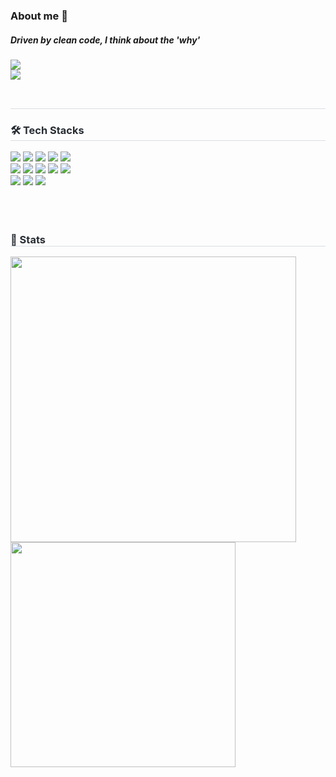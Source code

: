 ### About me 👋
##### Driven by clean code, I think about the 'why'
<div style="text-align: left;">
    <div style="text-align: left;"> 
      <a href="https://imwinnie.com"><img src="https://camo.githubusercontent.com/cd613502c1a61e27b38498e1f906d18ec69b42ba31aae185824d8f619b468015/68747470733a2f2f696d672e736869656c64732e696f2f62616467652f426c6f672d3230633939373f7374796c653d666c6174266c6f676f3d4769744875622053706f6e736f7273266c6f676f436f6c6f723d7768697465" data-canonical-src="https://img.shields.io/badge/Blog-20c997?style=flat&amp;logo=GitHub Sponsors&amp;logoColor=white" style="max-width: 100%;">
      </a>
      <br>
      <a href=mailto:byourim@gmail.com> <img src="https://img.shields.io/badge/Gmail-EA4335?style=flat&logo=Gmail&logoColor=white&link=mailto:byourim@gmail.com"> 
      </a>
    </div> 
  <br> 
    <div style="text-align: left;">  </div> 
    </div>
<div style="text-align: left;"> 
    <h2 style="border-bottom: 1px solid #d8dee4; color: #282d33;">  </h2>  
    <div style="font-weight: 700; font-size: 15px; text-align: left; color: #282d33;">  </div> 
</div>
    <div style="text-align: left;">
    <h3 style="border-bottom: 1px solid #d8dee4; color: #282d33;"> 🛠️ Tech Stacks </h3> 
      <div style="margin: ; text-align: left;" "text-align: left;"> 
        <img src="https://img.shields.io/badge/GitHub Pages-222222?style=flat&logo=GitHub Pages&logoColor=white">
        <img src="https://img.shields.io/badge/Git-F05032?style=flat&logo=Git&logoColor=white">
        <img src="https://img.shields.io/badge/Github-181717?style=flat&logo=Github&logoColor=white">
        <img src="https://img.shields.io/badge/Java-007396?style=flat&logo=Java&logoColor=white">
        <img src="https://img.shields.io/badge/Javascript-F7DF1E?style=flat&logo=Javascript&logoColor=white">
        <br>
        <img src="https://img.shields.io/badge/jQuery-0769AD?style=flat&logo=jQuery&logoColor=white">
        <img src="https://img.shields.io/badge/MariaDB-003545?style=flat&logo=MariaDB&logoColor=white">
        <img src="https://img.shields.io/badge/MySQL-4479A1?style=flat&logo=MySQL&logoColor=white">
        <img src="https://img.shields.io/badge/Oracle-F80000?style=flat&logo=Oracle&logoColor=white">
        <img src="https://img.shields.io/badge/Notion-000000?style=flat&logo=Notion&logoColor=white">
        <br>
        <img src="https://img.shields.io/badge/Slack-4A154B?style=flat&logo=Slack&logoColor=white">
        <img src="https://img.shields.io/badge/Spring Boot-6DB33F?style=flat&logo=Spring Boot&logoColor=white">
        <img src="https://img.shields.io/badge/Spring-6DB33F?style=flat&logo=Spring&logoColor=white">
      </div>
    </div>
    <br><br><br>
    <div style="text-align: left;"> 
    <h3 style="border-bottom: 1px solid #d8dee4; color: #282d33;"> 🏅 Stats </h3> 
      <div style="text-align: left;"> 
        <img src="https://github-readme-stats.vercel.app/api?username=byunyourim&bg_color=60,ffffff,ffffff&title_color=000000&text_color=000000" width="457"/> 
        <img src="https://github-readme-stats.vercel.app/api/top-langs/?username=byunyourim&layout=compact&bg_color=60,ffffff,ffffff&title_color=000000&text_color=000000" width="360"/> 
      </div> 
    </div>
    
